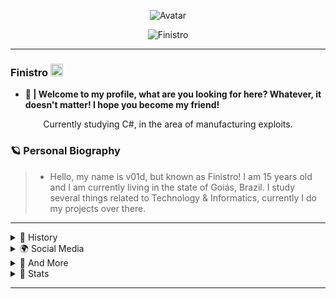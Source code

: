 <p align="center">
  <a>
<img src="https://i.pinimg.com/originals/83/aa/e4/83aae4ebd9179aea209a573d6afbe5f4.gif" alt="Avatar" style="border-radius: 50%%;">
  </a><br>
<p align="center"> <img src="https://komarev.com/ghpvc/?username=f1n1str0&color=5d5d5d" alt="Finistro" /> </p>


---

### Finistro  <img src="https://media.discordapp.net/attachments/819097597146693673/830782978602434610/26d1836d27c8ceb9b34f21620ea53f06.gif" height="20px" width="20px"/>

- **👑 | Welcome to my profile, what are you looking for here? Whatever, it doesn't matter! I hope you become my friend!**

<p align="center">Currently studying C#, in the area of ​​manufacturing exploits.

</p>

### 🪐 Personal Biography

> - Hello, my name is v01d, but known as Finistro!  I am 15 years old and I am currently living in the state of Goiás, Brazil. I study several things related to Technology & Informatics, currently I do my projects over there.

---
 
 <details>
  <summary> 🍵 History </summary>
  
      - 📚 I am a student in Information Engineering and Pentest.
      - 🌳 I'm 15 years old.
      - 🧪 I always try to know more!
      - 📁 I accept new friendships.
      - 👨🏻‍💻 I am making plans for my future projects.

     
     "Never show your wounds to anyone you don't trust. Blood attracts sharks." 💭
 
</details>

<details>
  <summary> 🌍 Social Media </summary>

[![Twitter Badge](https://img.shields.io/badge/-@v01dsec1999-03f8fc?style=flat-square&labelColor=03f8fc&logo=twitter&logoColor=white&link=https://twitter.com/v01dsec1999)](https://twitter.com/v01dsec1999) [![Youtube Badge](https://img.shields.io/badge/-Castiel-fc0303?style=flat-square&labelColor=fc0303&logo=youtube&logoColor=white&link=https://www.youtube.com/channel/UCP_qe9V1DLBedYBd4kMg4vg)](https://www.youtube.com/channel/UCP_qe9V1DLBedYBd4kMg4vg)

> 💬 | Of course, it is not mandatory to follow me. Call me on Discord! Let's talk!

```diff
- 📋 Discord: originals F1n1str0#1337
+ 🌎 Come talk to me!
! 🧠 Can you imagine what we're going to talk about?
@@App: Discord@@
```

 *Spotify Listening <img src="https://cdn.discordapp.com/attachments/708003453351231560/792778317694107678/joao_musica.gif" height="30px" width="30px"/>*

[![Spotify](https://now-playing-codestackr.vercel.app/api/spotify-playing)](https://open.spotify.com/user/f1n1str0) 

<img src="https://www.vantajs.com/gallery/fb-share-image.jpg" alt="Avatar" style="border-radius: 50%%;">

</details>

<details>
  <summary> 🔬 And More </summary>

```• I am currently in some private organizations, and making some tools. Given what is new ideas for me!```

```diff
! 🥼 Working From:
@@Destiny 運命@@
```
  
---


</p>

<p align="center">自己动手做吧 ？

</p>

</p>
  
</details>

<details>
  <summary> 🧪 Stats </summary>
  </p>
<p align="center"> My GitHub status information.
</p>
 
<a href="https://github.com/f1n1str0"><img src="https://github-readme-stats.vercel.app/api?username=f1n1str0&show_icons=true&theme=tokyonight"> <img src="https://github-readme-stats.vercel.app/api/top-langs/?username=f1n1str0&layout=compact&show_icons=true&theme=tokyonight"> 
</details>

---
